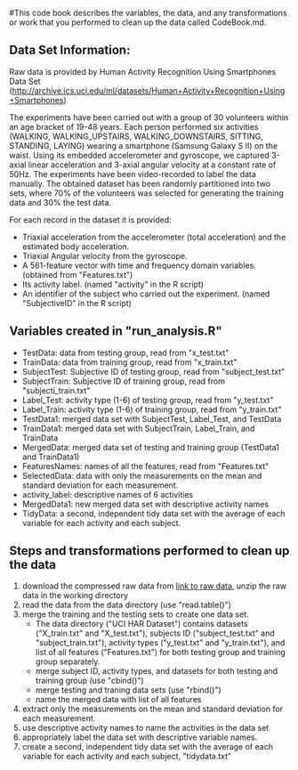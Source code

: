 #This code book describes the variables, the data, and any transformations or work that you performed to clean up the data called CodeBook.md. 

## Data Set Information:

Raw data is provided by Human Activity Recognition Using Smartphones Data Set (http://archive.ics.uci.edu/ml/datasets/Human+Activity+Recognition+Using+Smartphones)

The experiments have been carried out with a group of 30 volunteers within an age bracket of 19-48 years. Each person performed six activities (WALKING, WALKING_UPSTAIRS, WALKING_DOWNSTAIRS, SITTING, STANDING, LAYING) wearing a smartphone (Samsung Galaxy S II) on the waist. Using its embedded accelerometer and gyroscope, we captured 3-axial linear acceleration and 3-axial angular velocity at a constant rate of 50Hz. The experiments have been video-recorded to label the data manually. The obtained dataset has been randomly partitioned into two sets, where 70% of the volunteers was selected for generating the training data and 30% the test data. 

For each record in the dataset it is provided:
* Triaxial acceleration from the accelerometer (total acceleration) and the estimated body acceleration.
* Triaxial Angular velocity from the gyroscope.
* A 561-feature vector with time and frequency domain variables. (obtained from "Features.txt")
* Its activity label. (named "activity" in the R script)
* An identifier of the subject who carried out the experiment. (named "SubjectiveID" in the R script)

## Variables created in "run_analysis.R"
* TestData: data from testing group, read from "x_test.txt"
* TrainData: data from training group, read from "x_train.txt"
* SubjectTest: Subjective ID of testing group, read from "subject_test.txt"
* SubjectTrain: Subjective ID of training group, read from "subjecti_train.txt"
* Label_Test: activity type (1-6) of testing group, read from "y_test.txt"
* Label_Train: activity type (1-6) of training group, read from "y_train.txt"
* TestData1: merged data set with SubjectTest, Label_Test, and TestData
* TrainData1: merged data set with SubjectTrain, Label_Train, and TrainData
* MergedData: merged data set of testing and training group (TestData1 and TrainData1)
* FeaturesNames: names of all the features, read from "Features.txt"
* SelectedData: data with only the measurements on the mean and standard deviation for each measurement.
* activity_label: descriptive names of 6 activities
* MergedData1: new merged data set with descriptive activity names
* TidyData:  a second, independent tidy data set with the average of each variable for each activity and each subject.

## Steps and transformations performed to clean up the data
1. download the compressed raw data from [link to raw data](https://d396qusza40orc.cloudfront.net/getdata%2Fprojectfiles%2FUCI%20HAR%20Dataset.zip), unzip the raw data in the working directory
2. read the data from the data directory (use "read.table()")
3. merge the training and the testing sets to create one data set.
   * The data directory ("UCI HAR Dataset") contains datasets ("X_train.txt" and "X_test.txt"), subjects ID ("subject_test.txt" and "subject_train.txt"), activity types ("y_test.txt" and "y_train.txt"), and list of all features ("Features.txt") for both testing group and training group separately.
   * merge subject ID, activity types, and datasets for both testing and training group (use "cbind()")
   * merge testing and traning data sets (use "rbind()")
   * name the merged data with list of all features 
4. extract only the measurements on the mean and standard deviation for each measurement. 
5. use descriptive activity names to name the activities in the data set
6. appropriately label the data set with descriptive variable names. 
7. create a second, independent tidy data set with the average of each variable for each activity and each subject, "tidydata.txt"

